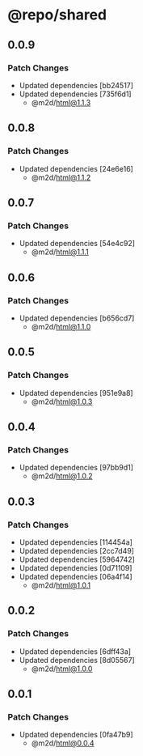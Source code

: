 # @repo/shared

## 0.0.9

### Patch Changes

- Updated dependencies [bb24517]
- Updated dependencies [735f6d1]
  - @m2d/html@1.1.3

## 0.0.8

### Patch Changes

- Updated dependencies [24e6e16]
  - @m2d/html@1.1.2

## 0.0.7

### Patch Changes

- Updated dependencies [54e4c92]
  - @m2d/html@1.1.1

## 0.0.6

### Patch Changes

- Updated dependencies [b656cd7]
  - @m2d/html@1.1.0

## 0.0.5

### Patch Changes

- Updated dependencies [951e9a8]
  - @m2d/html@1.0.3

## 0.0.4

### Patch Changes

- Updated dependencies [97bb9d1]
  - @m2d/html@1.0.2

## 0.0.3

### Patch Changes

- Updated dependencies [114454a]
- Updated dependencies [2cc7d49]
- Updated dependencies [5964742]
- Updated dependencies [0d71109]
- Updated dependencies [06a4f14]
  - @m2d/html@1.0.1

## 0.0.2

### Patch Changes

- Updated dependencies [6dff43a]
- Updated dependencies [8d05567]
  - @m2d/html@1.0.0

## 0.0.1

### Patch Changes

- Updated dependencies [0fa47b9]
  - @m2d/html@0.0.4
